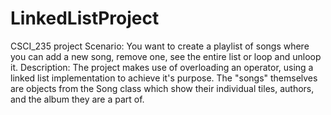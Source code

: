 # LinkedListProject
CSCI_235 project
Scenario: You want to create a playlist of songs where you can add a new song, remove one, see the entire list or loop and unloop it. 
Description: The project makes use of overloading an operator, using a linked list implementation to achieve it's purpose. The "songs" themselves are objects from the Song class which show their individual tiles, authors, and the album they are a part of.
